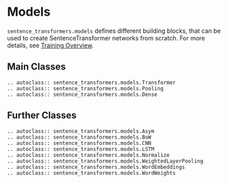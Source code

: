 # Models
`sentence_transformers.models` defines different building blocks, that can be used to create SentenceTransformer networks from scratch. For more details, see [Training Overview](../training/overview.md).

## Main Classes
```eval_rst
.. autoclass:: sentence_transformers.models.Transformer
.. autoclass:: sentence_transformers.models.Pooling
.. autoclass:: sentence_transformers.models.Dense
```

## Further Classes
```eval_rst
.. autoclass:: sentence_transformers.models.Asym
.. autoclass:: sentence_transformers.models.BoW
.. autoclass:: sentence_transformers.models.CNN
.. autoclass:: sentence_transformers.models.LSTM
.. autoclass:: sentence_transformers.models.Normalize
.. autoclass:: sentence_transformers.models.WeightedLayerPooling
.. autoclass:: sentence_transformers.models.WordEmbeddings
.. autoclass:: sentence_transformers.models.WordWeights
```
